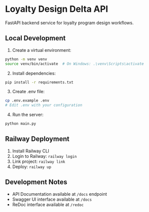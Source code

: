 # Loyalty Design Delta API

FastAPI backend service for loyalty program design workflows.

## Local Development

1. Create a virtual environment:
```bash
python -m venv venv
source venv/bin/activate  # On Windows: .\venv\Scripts\activate
```

2. Install dependencies:
```bash
pip install -r requirements.txt
```

3. Create .env file:
```bash
cp .env.example .env
# Edit .env with your configuration
```

4. Run the server:
```bash
python main.py
```

## Railway Deployment

1. Install Railway CLI
2. Login to Railway: `railway login`
3. Link project: `railway link`
4. Deploy: `railway up`

## Development Notes

- API Documentation available at `/docs` endpoint
- Swagger UI interface available at `/docs`
- ReDoc interface available at `/redoc`